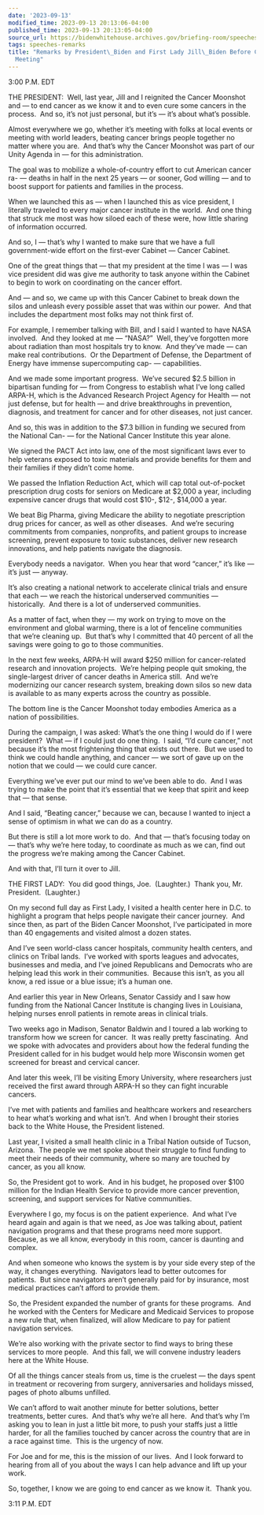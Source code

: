 ```yaml
---
date: '2023-09-13'
modified_time: 2023-09-13 20:13:06-04:00
published_time: 2023-09-13 20:13:05-04:00
source_url: https://bidenwhitehouse.archives.gov/briefing-room/speeches-remarks/2023/09/13/remarks-by-president-biden-and-first-lady-jill-biden-before-cancer-cabinet-meeting/
tags: speeches-remarks
title: "Remarks by President\_Biden and First Lady Jill\_Biden Before Cancer Cabinet\_\
  Meeting"
---
```

 
3:00 P.M. EDT  
  
THE PRESIDENT:  Well, last year, Jill and I reignited the Cancer
Moonshot and — to end cancer as we know it and to even cure some cancers
in the process.  And so, it’s not just personal, but it’s — it’s about
what’s possible.  
  
Almost everywhere we go, whether it’s meeting with folks at local events
or meeting with world leaders, beating cancer brings people together no
matter where you are.  And that’s why the Cancer Moonshot was part of
our Unity Agenda in — for this administration.  
  
The goal was to mobilize a whole-of-country effort to cut American
cancer ra- — deaths in half in the next 25 years — or sooner, God
willing — and to boost support for patients and families in the
process.  
  
When we launched this as — when I launched this as vice president, I
literally traveled to every major cancer institute in the world.  And
one thing that struck me most was how siloed each of these were, how
little sharing of information occurred.  
  
And so, I — that’s why I wanted to make sure that we have a full
government-wide effort on the first-ever Cabinet — Cancer Cabinet.  
  
One of the great things that — that my president at the time I was — I
was vice president did was give me authority to task anyone within the
Cabinet to begin to work on coordinating on the cancer effort.  
  
And — and so, we came up with this Cancer Cabinet to break down the
silos and unleash every possible asset that was within our power.  And
that includes the department most folks may not think first of. 

For example, I remember talking with Bill, and I said I wanted to have
NASA involved.  And they looked at me — “NASA?”  Well, they’ve forgotten
more about radiation than most hospitals try to know.  And they’ve made
— can make real contributions.  Or the Department of Defense, the
Department of Energy have immense supercomputing cap- — capabilities.   
  
And we made some important progress.  We’ve secured $2.5 billion in
bipartisan funding for — from Congress to establish what I’ve long
called ARPA-H, which is the Advanced Research Project Agency for Health
— not just defense, but for health — and drive breakthroughs in
prevention, diagnosis, and treatment for cancer and for other diseases,
not just cancer.  
  
And so, this was in addition to the $7.3 billion in funding we secured
from the National Can- — for the National Cancer Institute this year
alone.  
  
We signed the PACT Act into law, one of the most significant laws ever
to help veterans exposed to toxic materials and provide benefits for
them and their families if they didn’t come home.  
  
We passed the Inflation Reduction Act, which will cap total
out-of-pocket prescription drug costs for seniors on Medicare at $2,000
a year, including expensive cancer drugs that would cost $10-, $12-,
$14,000 a year.   
  
We beat Big Pharma, giving Medicare the ability to negotiate
prescription drug prices for cancer, as well as other diseases.  And
we’re securing commitments from companies, nonprofits, and patient
groups to increase screening, prevent exposure to toxic substances,
deliver new research innovations, and help patients navigate the
diagnosis.   
  
Everybody needs a navigator.  When you hear that word “cancer,” it’s
like — it’s just — anyway.   
  
It’s also creating a national network to accelerate clinical trials and
ensure that each — we reach the historical underserved communities —
historically.  And there is a lot of underserved communities.  
  
As a matter of fact, when they — my work on trying to move on the
environment and global warming, there is a lot of fenceline communities
that we’re cleaning up.  But that’s why I committed that 40 percent of
all the savings were going to go to those communities.  
  
In the next few weeks, ARPA-H will award $250 million for cancer-related
research and innovation projects.  We’re helping people quit smoking,
the single-largest driver of cancer deaths in America still.  And we’re
modernizing our cancer research system, breaking down silos so new data
is available to as many experts across the country as possible.   
  
The bottom line is the Cancer Moonshot today embodies America as a
nation of possibilities.   
  
During the campaign, I was asked: What’s the one thing I would do if I
were president?  What — if I could just do one thing.  I said, “I’d cure
cancer,” not because it’s the most frightening thing that exists out
there.  But we used to think we could handle anything, and cancer — we
sort of gave up on the notion that we could — we could cure cancer.  
  
Everything we’ve ever put our mind to we’ve been able to do.  And I was
trying to make the point that it’s essential that we keep that spirit
and keep that — that sense.   
  
And I said, “Beating cancer,” because we can, because I wanted to inject
a sense of optimism in what we can do as a country.   
  
But there is still a lot more work to do.  And that — that’s focusing
today on — that’s why we’re here today, to coordinate as much as we can,
find out the progress we’re making among the Cancer Cabinet.   
  
And with that, I’ll turn it over to Jill.  
  
THE FIRST LADY:  You did good things, Joe.  (Laughter.)  Thank you, Mr.
President.  (Laughter.)  
  
On my second full day as First Lady, I visited a health center here in
D.C. to highlight a program that helps people navigate their cancer
journey.  And since then, as part of the Biden Cancer Moonshot, I’ve
participated in more than 40 engagements and visited almost a dozen
states.   
  
And I’ve seen world-class cancer hospitals, community health centers,
and clinics on Tribal lands.  I’ve worked with sports leagues and
advocates, businesses and media, and I’ve joined Republicans and
Democrats who are helping lead this work in their communities.  Because
this isn’t, as you all know, a red issue or a blue issue; it’s a human
one.   
  
And earlier this year in New Orleans, Senator Cassidy and I saw how
funding from the National Cancer Institute is changing lives in
Louisiana, helping nurses enroll patients in remote areas in clinical
trials.   
  
Two weeks ago in Madison, Senator Baldwin and I toured a lab working to
transform how we screen for cancer.  It was really pretty fascinating. 
And we spoke with advocates and providers about how the federal funding
the President called for in his budget would help more Wisconsin women
get screened for breast and cervical cancer.   
  
And later this week, I’ll be visiting Emory University, where
researchers just received the first award through ARPA-H so they can
fight incurable cancers.   
  
I’ve met with patients and families and healthcare workers and
researchers to hear what’s working and what isn’t.  And when I brought
their stories back to the White House, the President listened.   
  
Last year, I visited a small health clinic in a Tribal Nation outside of
Tucson, Arizona.  The people we met spoke about their struggle to find
funding to meet their needs of their community, where so many are
touched by cancer, as you all know.   
  
So, the President got to work.  And in his budget, he proposed over $100
million for the Indian Health Service to provide more cancer prevention,
screening, and support services for Native communities.   
  
Everywhere I go, my focus is on the patient experience.  And what I’ve
heard again and again is that we need, as Joe was talking about, patient
navigation programs and that these programs need more support.  Because,
as we all know, everybody in this room, cancer is daunting and
complex.   
  
And when someone who knows the system is by your side every step of the
way, it changes everything.  Navigators lead to better outcomes for
patients.  But since navigators aren’t generally paid for by insurance,
most medical practices can’t afford to provide them.   
  
So, the President expanded the number of grants for these programs.  And
he worked with the Centers for Medicare and Medicaid Services to propose
a new rule that, when finalized, will allow Medicare to pay for patient
navigation services.  
  
We’re also working with the private sector to find ways to bring these
services to more people.  And this fall, we will convene industry
leaders here at the White House.   
  
Of all the things cancer steals from us, time is the cruelest — the days
spent in treatment or recovering from surgery, anniversaries and
holidays missed, pages of photo albums unfilled.   
  
We can’t afford to wait another minute for better solutions, better
treatments, better cures.  And that’s why we’re all here.  And that’s
why I’m asking you to lean in just a little bit more, to push your
staffs just a little harder, for all the families touched by cancer
across the country that are in a race against time.  This is the urgency
of now.   
  
For Joe and for me, this is the mission of our lives.  And I look
forward to hearing from all of you about the ways I can help advance and
lift up your work.   
  
So, together, I know we are going to end cancer as we know it.  Thank
you.  
  
3:11 P.M. EDT
